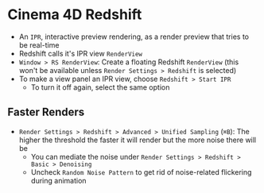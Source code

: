 # Cinema 4D Redshift

- An `IPR`, interactive preview rendering, as a render preview that tries to be real-time
- Redshift calls it's IPR view `RenderView`
- `Window > RS RenderView`: Create a floating Redshift `RenderView` (this won't be available unless `Render Settings > Redshift` is selected)
- To make a view panel an IPR view, choose `Redshift > Start IPR`
    - To turn it off again, select the same option

## Faster Renders

- `Render Settings > Redshift > Advanced > Unified Sampling` (`⌘B`): The higher the threshold the faster it will render but the more noise there will be
    - You can mediate the noise under  `Render Settings > Redshift > Basic > Denoising`
    - Uncheck `Random Noise Pattern` to get rid of noise-related flickering during animation

